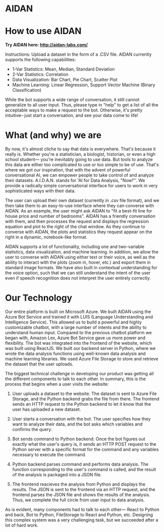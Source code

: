 # AIDAN

<h1> How to use AIDAN </h1>

<b> Try AIDAN here: http://aidan-labs.com/ </b>
  
Instructions: Upload a dataset in the form of a .CSV file. AIDAN currently supports the following capabilities: 
 * 1-Var Statistics: Mean, Median, Standard Deviation
 * 2-Var Statistics: Correlation
 * Data Visualization: Bar Chart, Pie Chart, Scatter Plot
 * Machine Learning: Linear Regression, Support Vector Machine (Binary Classification)
 
 While the bot supports a wide range of conversation, it still cannot generalize to all user input. Thus, please type in "help" to get a list of all the acceptable ways to make a request to the bot. Otherwise, it's pretty intuitive– just start a conversation, and see your data come to life!

<h1> What (and why) we are </h1>

By now, it's almost cliche to say that data is everywhere. That's because it really is. Whether you're a statistician, a biologist, historian, or even a high school student— you're inevitably going to use data. But tools to analyze this data are either too complicated to use or too simple to be of use. That's where we got our inspiration, that with the advent of powerful conversational AI, we can empower people to take control of and analyze their datasets. A.I.D.A.N. stands for 'AI for Data Analysis, "Now!"'. We provide a radically simple conversational interface for users to work in very sophisticated ways with their data. 

The user can upload their own dataset (currently in .csv file format), and we then take them to an easy-to-use interface where they can converse with AIDAN. As an example, the user might ask AIDAN to "fit a best-fit line for house price and number of bedrooms". AIDAN has a friendly conversation with them, and then processes the request and displays the regression equation and plot to the right of the chat window. As they continue to converse with AIDAN, the plots and statistics they request appear on the right in a dynamic, notebook-like format.

AIDAN supports a lot of functionality, including one and two-variable statistics, data visualization, and machine learning. In addition, we allow the user to converse with AIDAN using either text or their voice, as well as the ability to interact with the plots (zoom in, hover, etc.) and export them in standard image formats. We have also built in contextual understanding for the voice option, such that we can still understand the intent of the user even if speech recognition does not interpret the user entirely correctly.

<h1> Our Technology </h1>

Our entire platform is built on Microsoft Azure. We built AIDAN using the Azure Bot Service and trained it with LUIS (Language Understanding and Intelligence Service). This allowed us to build a powerful and highly customizable chatbot, with a large number of intents and the ability to understand human input. Compared to the previous chatbot platform we began with, Amazon Lex, Azure Bot Service gave us more power and flexibility. The bot was integrated into the frontend of the website, which was built using ReactJS. We built our backend server in Python, where we wrote the data analysis functions using well-known data analysis and machine learning libraries. We used Azure File Storage to store and retrieve the dataset that the user uploads.

The biggest technical challenge in developing our product was getting all the different components to talk to each other. In summary, this is the process that begins when a user visits the website:

1. User uploads a dataset to the website. The dataset is sent to Azure File Storage, and the Python backend grabs the file from there. The frontend sends an HTTP request to the Python backend to let it know that the user has uploaded a new dataset.

2. User starts a conversation with the bot. The user specifies how they want to analyze their data, and the bot asks which variables and confirms the query.

3. Bot sends command to Python backend. Once the bot figures out exactly what the user's query is, it sends an HTTP POST request to the Python server with a specific format for the command and any variables necessary to execute the command. 

4. Python backend parses command and performs data analysis. The function corresponding to the user's command is called, and the result of the analysis is packaged into a JSON file.

5. The frontend reacieves the analysis from Python and displays the results. The JSON is sent to the frontend via an HTTP request, and the frontend parses the JSON file and shows the results of the analysis. Thus, we complete the full circle from user input to data analysis.

As is evident, many components had to talk to each other— React to Python and back, Bot to Python, FileStorage to React and Python, etc. Designing this complex system was a very challenging task, but we succeeded after a lot of hard work.




